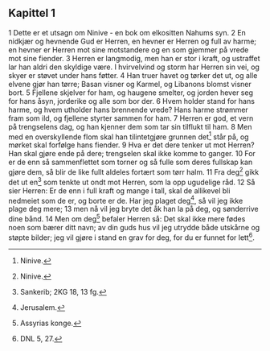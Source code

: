 ## Kapittel 1

1 Dette er et utsagn om Ninive - en bok om elkositten Nahums syn.
2 En nidkjær og hevnende Gud er Herren, en hevner er Herren og full av harme; en hevner er Herren mot sine motstandere og en som gjemmer på vrede mot sine fiender.
3 Herren er langmodig, men han er stor i kraft, og ustraffet lar han aldri den skyldige være. I hvirvelvind og storm har Herren sin vei, og skyer er støvet under hans føtter.
4 Han truer havet og tørker det ut, og alle elvene gjør han tørre; Basan visner og Karmel, og Libanons blomst visner bort.
5 Fjellene skjelver for ham, og haugene smelter, og jorden hever seg for hans åsyn, jorderike og alle som bor der.
6 Hvem holder stand for hans harme, og hvem utholder hans brennende vrede? Hans harme strømmer fram som ild, og fjellene styrter sammen for ham.
7 Herren er god, et vern på trengselens dag, og han kjenner dem som tar sin tilflukt til ham.
8 Men med en overskyllende flom skal han tilintetgjøre grunnen det[^1] står på, og mørket skal forfølge hans fiender.
9 Hva er det dere tenker ut mot Herren? Han skal gjøre ende på dere; trengselen skal ikke komme to ganger.
10 For er de enn så sammenflettet som torner og så fulle som deres fullskap kan gjøre dem, så blir de like fullt aldeles fortært som tørr halm.
11 Fra deg[^2] gikk det ut en[^3] som tenkte ut ondt mot Herren, som la opp ugudelige råd.
12 Så sier Herren: Er de enn i full kraft og mange i tall, skal de allikevel bli nedmeiet som de er, og borte er de. Har jeg plaget deg[^4], så vil jeg ikke plage deg mere;
13 men nå vil jeg bryte det åk han la på deg, og sønderrive dine bånd.
14 Men om deg[^5] befaler Herren så: Det skal ikke mere fødes noen som bærer ditt navn; av din guds hus vil jeg utrydde både utskårne og støpte bilder; jeg vil gjøre i stand en grav for deg, for du er funnet for lett[^6].

[^1]:  Ninive.
[^2]:  Ninive.
[^3]:  Sankerib; 2KG 18, 13 fg.
[^4]:  Jerusalem.
[^5]:  Assyrias konge.
[^6]:  DNL 5, 27.
